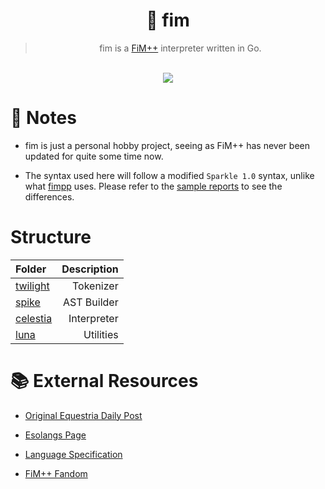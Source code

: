 <div align="center">
  
# 🐎 fim 

> fim is a [FiM++](https://esolangs.org/wiki/FiM%2B%2B) interpreter written in Go.

<br>

<div>
	<a href="https://git.jaezmien.com/Jaezmien/fim">
		<img src="https://img.shields.io/badge/version-0.1.0--alpha-orange?style=for-the-badge">
	</a>
</div>

</div>

# 📝 Notes

-   fim is just a personal hobby project, seeing as FiM++ has never been updated for quite some time now.

-   The syntax used here will follow a modified `Sparkle 1.0` syntax, unlike what [fimpp](https://github.com/KarolS/fimpp) uses. Please refer to the [sample reports](./samples) to see the differences.

# Structure

| Folder | Description |
| :--- | ---: |
| [twilight](./twilight) | Tokenizer |
| [spike](./spike) | AST Builder |
| [celestia](./celestia) | Interpreter |
| [luna](./luna) | Utilities |

# 📚 External Resources

-   [Original Equestria Daily Post](https://www.equestriadaily.com/2012/10/editorial-fim-pony-programming-language.html)

-   [Esolangs Page](https://esolangs.org/wiki/FiM%2B%2B)

-   [Language Specification](https://docs.google.com/document/d/1gU-ZROmZu0Xitw_pfC1ktCDvJH5rM85TxxQf5pg_xmg/edit#)

-   [FiM++ Fandom](https://fimpp.fandom.com)

